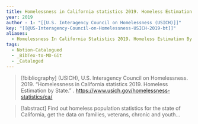 ```yaml
---
title: Homelessness in California statistics 2019. Homeless Estimation by State
year: 2019
author - 1: "[[U.S. Interagency Council on Homelessness (USICH)]]"
key: "[[@US-Interagency-Council-on-Homelessness-USICH-2019-bt]]"
aliases:
  - Homelessness In California Statistics 2019. Homeless Estimation By State
tags:
  - Notion-Catalogued
  - _BibTex-to-MD-Git
  - _Cataloged
---
```


> [!bibliography]
> (USICH), U.S. Interagency Council on Homelessness. 2019. “Homelessness in California statistics 2019. Homeless Estimation by State.” . https://www.usich.gov/homelessness-statistics/ca/

> [!abstract]
> Find out homeless population statistics for the state of California, get the data on families, veterans, chronic and youth...